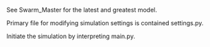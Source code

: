 See Swarm_Master for the latest and greatest model.

Primary file for modifying simulation settings is contained settings.py.

Initiate the simulation by interpreting main.py.
